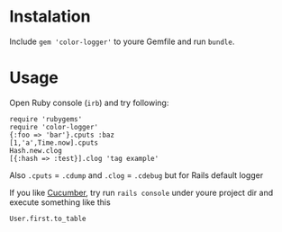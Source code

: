 Instalation
===========
Include `gem 'color-logger'` to youre Gemfile and run `bundle`.

Usage
=====
Open Ruby console (`irb`) and try following:

    require 'rubygems'
    require 'color-logger'
    {:foo => 'bar'}.cputs :baz
    [1,'a',Time.now].cputs
    Hash.new.clog
    [{:hash => :test}].clog 'tag example'

Also `.cputs` = `.cdump` and `.clog` = `.cdebug` but for Rails default logger

If you like [Cucumber](http://cukes.info/), try run `rails console` under youre project dir and execute something like this

    User.first.to_table